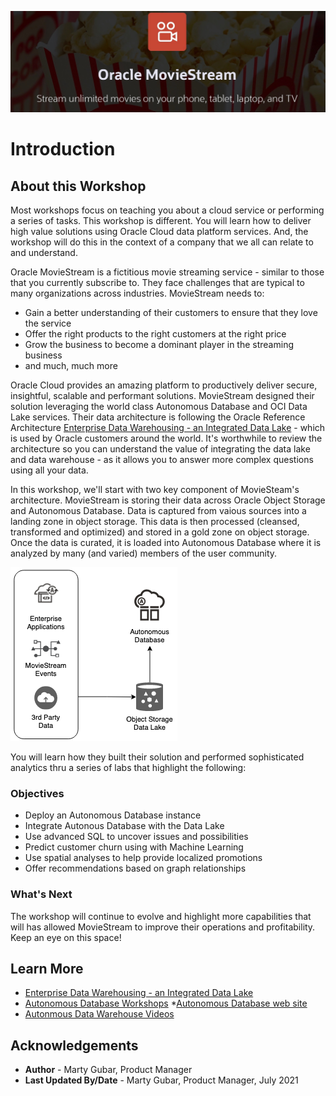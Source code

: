 ![moviestream](images/moviestream.jpeg)
# Introduction

## About this Workshop

Most workshops focus on teaching you about a cloud service or performing a series of tasks.  This workshop is different.  You will learn how to deliver high value solutions using Oracle Cloud data platform services.  And, the workshop will do this in the context of a company that we all can relate to and understand.

Oracle MovieStream is a fictitious movie streaming service - similar to those that you currently subscribe to.  They face challenges that are typical to many organizations across industries. MovieStream needs to:
* Gain a better understanding of their customers to ensure that they love the service  
* Offer the right products to the right customers at the right price  
* Grow the business to become a dominant player in the streaming business
* and much, much more

Oracle Cloud provides an amazing platform to productively deliver secure, insightful, scalable and performant solutions. MovieStream designed their solution leveraging the world class Autonomous Database and OCI Data Lake services.  Their data architecture is following the Oracle Reference Architecture [Enterprise Data Warehousing - an Integrated Data Lake](https://docs.oracle.com/en/solutions/oci-curated-analysis/index.html#GUID-7FF7A024-5EB0-414B-A1A5-4718929DC7F2)  - which is used by Oracle customers around the world.  It's worthwhile to review the architecture so you can understand the value of integrating the data lake and data warehouse - as it allows you to answer more complex questions using all your data.

In this workshop, we'll start with two key component of MovieSteam's architecture.  MovieStream is storing their data across Oracle Object Storage and Autonomous Database. Data is captured from vaious sources into a landing zone in object storage. This data is then processed (cleansed, transformed and optimized) and stored in a gold zone on object storage.  Once the data is curated, it is loaded into Autonomous Database where it is analyzed by many (and varied) members of the user community.

![architecture](images/architecture.png)

You will learn how they built their solution and performed sophisticated analytics thru a series of labs that highlight the following:

### Objectives
* Deploy an Autonomous Database instance
* Integrate Autonous Database with the Data Lake
* Use advanced SQL to uncover issues and possibilities
* Predict customer churn using with Machine Learning
* Use spatial analyses to help provide localized promotions
* Offer recommendations based on graph relationships

### What's Next
The workshop will continue to evolve and highlight more capabilities that will has allowed MovieStream to improve their operations and profitability.  Keep an eye on this space!


## Learn More

* [Enterprise Data Warehousing - an Integrated Data Lake](https://docs.oracle.com/en/solutions/oci-curated-analysis/index.html#GUID-7FF7A024-5EB0-414B-A1A5-4718929DC7F2)
* [Autonomous Database Workshops](https://apexapps.oracle.com/pls/apex/dbpm/r/livelabs/livelabs-workshop-cards?p100_product=82&me=65&clear=100)
*[Autonomous Database web site](https://www.oracle.com/autonomous-database/)
* [Autonmous Data Warehouse Videos](https://docs.oracle.com/en/cloud/paas/autonomous-data-warehouse-cloud/videos.html)

## Acknowledgements
* **Author** - Marty Gubar, Product Manager
* **Last Updated By/Date** - Marty Gubar, Product Manager, July 2021

